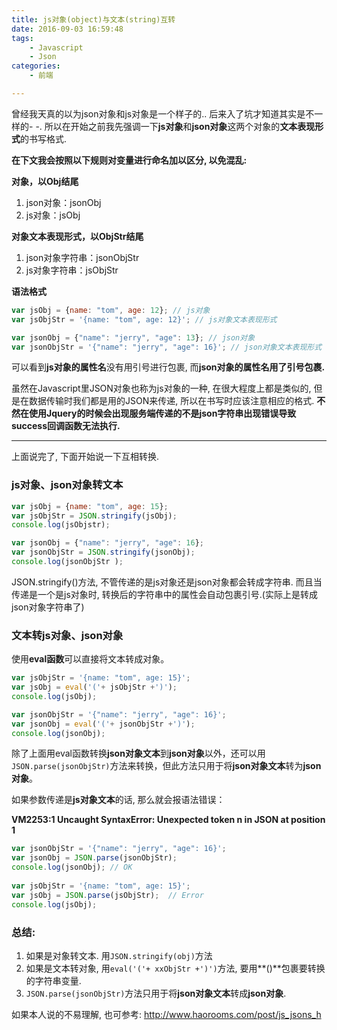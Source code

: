 ```yaml
---
title: js对象(object)与文本(string)互转
date: 2016-09-03 16:59:48
tags:
	- Javascript
	- Json
categories:
	- 前端

---
```


曾经我天真的以为json对象和js对象是一个样子的.. 后来入了坑才知道其实是不一样的- -. 所以在开始之前我先强调一下**js对象**和**json对象**这两个对象的**文本表现形式**的书写格式.

**在下文我会按照以下规则对变量进行命名加以区分, 以免混乱:** 

<!-- more --> 

**对象，以Obj结尾**
1. json对象：jsonObj
2. js对象：jsObj



**对象文本表现形式，以ObjStr结尾**

1. json对象字符串：jsonObjStr
2. js对象字符串：jsObjStr




**语法格式**
```Javascript
var jsObj = {name: "tom", age: 12}; // js对象
var jsObjStr = '{name: "tom", age: 12}'; // js对象文本表现形式

var jsonObj = {"name": "jerry", "age": 13}; // json对象
var jsonObjStr = '{"name": "jerry", "age": 16}'; // json对象文本表现形式
```

可以看到**js对象的属性名**没有用引号进行包裹, 而**json对象的属性名用了引号包裹.**

虽然在Javascript里JSON对象也称为js对象的一种, 在很大程度上都是类似的, 但是在数据传输时我们都是用的JSON来传递, 所以在书写时应该注意相应的格式. **不然在使用Jquery的时候会出现服务端传递的不是json字符串出现错误导致success回调函数无法执行.**



-----



上面说完了, 下面开始说一下互相转换.

### **js对象**、**json对象**转**文本**
```Javascript
var jsObj = {name: "tom", age: 15};
var jsObjStr = JSON.stringify(jsObj);
console.log(jsObjstr);

var jsonObj = {"name": "jerry", "age": 16};
var jsonObjStr = JSON.stringify(jsonObj);
console.log(jsonObjStr );
```
JSON.stringify()方法, 不管传递的是js对象还是json对象都会转成字符串. 而且当传递是一个是js对象时, 转换后的字符串中的属性会自动包裹引号.(实际上是转成json对象字符串了)


### **文本**转**js对象**、**json对象**

使用**eval函数**可以直接将文本转成对象。

```Javascript
var jsObjStr = '{name: "tom", age: 15}';
var jsObj = eval('('+ jsObjStr +')');
console.log(jsObj);

var jsonObjStr = '{"name": "jerry", "age": 16}';
var jsonObj = eval('('+ jsonObjStr +')');            
console.log(jsonObj);
```

除了上面用eval函数转换**json对象文本**到**json对象**以外，还可以用`JSON.parse(jsonObjStr)`方法来转换，但此方法只用于将**json对象文本**转为**json对象**。

如果参数传递是**js对象文本**的话, 那么就会报语法错误：

> 
**VM2253:1 Uncaught SyntaxError: Unexpected token n in JSON at position 1**

```Javascript
var jsonObjStr = '{"name": "jerry", "age": 16}'; 
var jsonObj = JSON.parse(jsonObjStr);
console.log(jsonObj); // OK
            
var jsObjStr = '{name: "tom", age: 15}';
var jsObj = JSON.parse(jsObjStr);  // Error
console.log(jsObj);
```


### 总结:
1. 如果是对象转文本. 用`JSON.stringify(obj)`方法
2. 如果是文本转对象, 用`eval('('+ xxObjStr +')')`方法, 要用**()**包裹要转换的字符串变量. 
3. `JSON.parse(jsonObjStr)`方法只用于将**json对象文本**转成**json对象**.


如果本人说的不易理解, 也可参考: http://www.haorooms.com/post/js_jsons_h
